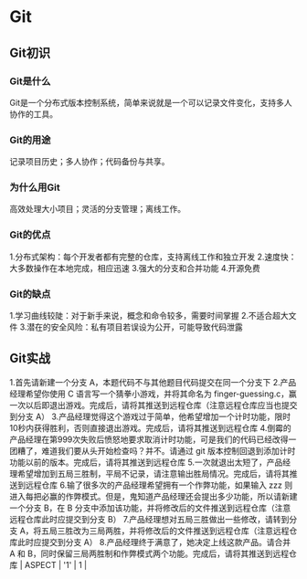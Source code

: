 # Git
## Git初识
### Git是什么
Git是一个分布式版本控制系统，简单来说就是一个可以记录文件变化，支持多人协作的工具。
### Git的用途
记录项目历史；多人协作；代码备份与共享。
### 为什么用Git
高效处理大小项目；灵活的分支管理；离线工作。
### Git的优点
1.分布式架构：每个开发者都有完整的仓库，支持离线工作和独立开发
2.速度快：大多数操作在本地完成，相应迅速
3.强大的分支和合并功能
4.开源免费
### Git的缺点
1.学习曲线较陡：对于新手来说，概念和命令较多，需要时间掌握
2.不适合超大文件
3.潜在的安全风险：私有项目若误设为公开，可能导致代码泄露
## Git实战
 1.首先请新建一个分支 A，本题代码不与其他题目代码提交在同一个分支下
 2.产品经理希望你使用 C 语言写一个猜拳小游戏，并将其命名为 finger-guessing.c，赢一次以后即退出游戏。完成后，请将其推送到远程仓库（注意远程仓库应当也提交到分支 A）
 3.产品经理觉得这个游戏过于简单，他希望增加一个计时功能，限时10秒内获得胜利，否则直接退出游戏。完成后，请将其推送到远程仓库
 4.倒霉的产品经理在第999次失败后愤怒地要求取消计时功能，可是我们的代码已经改得一团糟了，难道我们要从头开始检查吗？并不。请通过 git 版本控制回退到添加计时功能以前的版本。完成后，请将其推送到远程仓库
 5.一次就退出太短了，产品经理希望增加到五局三胜制，平局不记录，请注意输出胜局情况。完成后，请将其推送到远程仓库
 6.输了很多次的产品经理希望拥有一个作弊功能，如果输入 zzz 则进入每把必赢的作弊模式。但是，鬼知道产品经理还会提出多少功能，所以请新建一个分支 B，在 B 分支中添加该功能，并将修改后的文件推送到远程仓库（注意远程仓库此时应提交到分支 B）
 7.产品经理想对五局三胜做出一些修改，请转到分支 A，将五局三胜改为三局两胜，并将修改后的文件推送到远程仓库（注意远程仓库此时应提交到分支 A）
 8.产品经理终于满意了，她决定上线这款产品。请合并 A 和 B，同时保留三局两胜制和作弊模式两个功能。完成后，请将其推送到远程仓库
| ASPECT | '1' | 1 |
